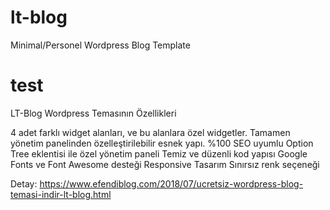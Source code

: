 # lt-blog
Minimal/Personel Wordpress Blog Template


<h1>test</h1>


LT-Blog Wordpress Temasının Özellikleri

4 adet farklı widget alanları, ve bu alanlara özel widgetler.
Tamamen yönetim panelinden özelleştirilebilir esnek yapı.
%100 SEO uyumlu
Option Tree eklentisi ile özel yönetim paneli
Temiz ve düzenli kod yapısı
Google Fonts ve Font Awesome desteği
Responsive Tasarım
Sınırsız renk seçeneği

Detay: https://www.efendiblog.com/2018/07/ucretsiz-wordpress-blog-temasi-indir-lt-blog.html
